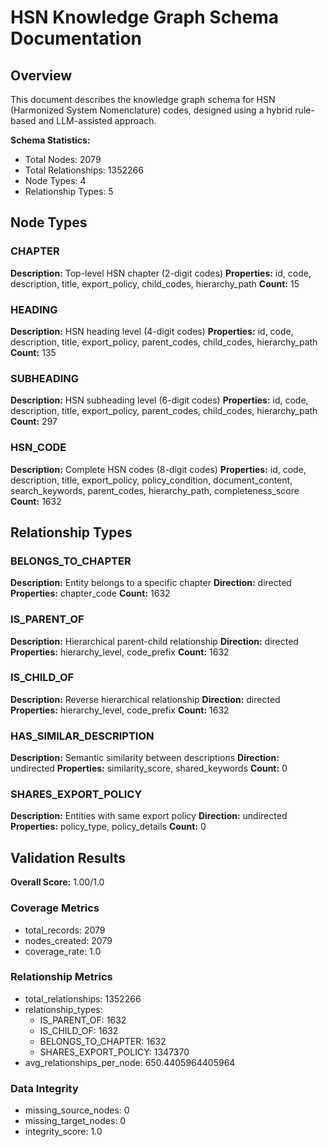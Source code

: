 # HSN Knowledge Graph Schema Documentation

## Overview

This document describes the knowledge graph schema for HSN (Harmonized System Nomenclature) codes, designed using a hybrid rule-based and LLM-assisted approach.

**Schema Statistics:**
- Total Nodes: 2079
- Total Relationships: 1352266
- Node Types: 4
- Relationship Types: 5

## Node Types

### CHAPTER
**Description:** Top-level HSN chapter (2-digit codes)
**Properties:** id, code, description, title, export_policy, child_codes, hierarchy_path
**Count:** 15

### HEADING
**Description:** HSN heading level (4-digit codes)
**Properties:** id, code, description, title, export_policy, parent_codes, child_codes, hierarchy_path
**Count:** 135

### SUBHEADING
**Description:** HSN subheading level (6-digit codes)
**Properties:** id, code, description, title, export_policy, parent_codes, child_codes, hierarchy_path
**Count:** 297

### HSN_CODE
**Description:** Complete HSN codes (8-digit codes)
**Properties:** id, code, description, title, export_policy, policy_condition, document_content, search_keywords, parent_codes, hierarchy_path, completeness_score
**Count:** 1632

## Relationship Types

### BELONGS_TO_CHAPTER
**Description:** Entity belongs to a specific chapter
**Direction:** directed
**Properties:** chapter_code
**Count:** 1632

### IS_PARENT_OF
**Description:** Hierarchical parent-child relationship
**Direction:** directed
**Properties:** hierarchy_level, code_prefix
**Count:** 1632

### IS_CHILD_OF
**Description:** Reverse hierarchical relationship
**Direction:** directed
**Properties:** hierarchy_level, code_prefix
**Count:** 1632

### HAS_SIMILAR_DESCRIPTION
**Description:** Semantic similarity between descriptions
**Direction:** undirected
**Properties:** similarity_score, shared_keywords
**Count:** 0

### SHARES_EXPORT_POLICY
**Description:** Entities with same export policy
**Direction:** undirected
**Properties:** policy_type, policy_details
**Count:** 0

## Validation Results

**Overall Score:** 1.00/1.0

### Coverage Metrics
- total_records: 2079
- nodes_created: 2079
- coverage_rate: 1.0

### Relationship Metrics
- total_relationships: 1352266
- relationship_types:
  - IS_PARENT_OF: 1632
  - IS_CHILD_OF: 1632
  - BELONGS_TO_CHAPTER: 1632
  - SHARES_EXPORT_POLICY: 1347370
- avg_relationships_per_node: 650.4405964405964

### Data Integrity
- missing_source_nodes: 0
- missing_target_nodes: 0
- integrity_score: 1.0
